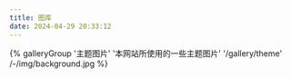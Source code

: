 ```yaml
---
title: 图库
date: 2024-04-29 20:33:12
---
```

<div class="gallery-group-main">
{% galleryGroup '主题图片' '本网站所使用的一些主题图片' '/gallery/theme' /-/img/background.jpg %}
</div>